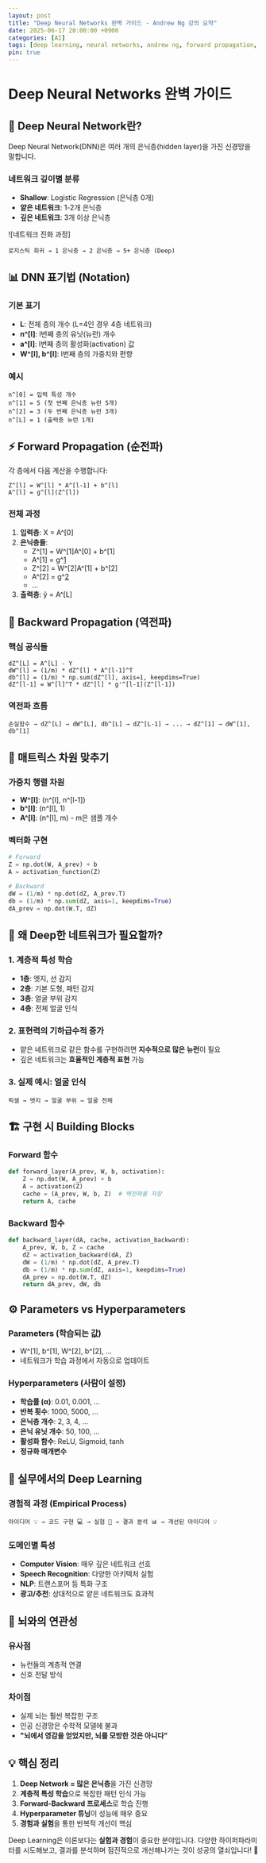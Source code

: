 ```yaml
---
layout: post
title: "Deep Neural Networks 완벽 가이드 - Andrew Ng 강의 요약"
date: 2025-06-17 20:00:00 +0900
categories: [AI]
tags: [deep learning, neural networks, andrew ng, forward propagation, backward propagation, ai]
pin: true
---
```


# Deep Neural Networks 완벽 가이드

## 🧠 Deep Neural Network란?

Deep Neural Network(DNN)은 여러 개의 은닉층(hidden layer)을 가진 신경망을 말합니다. 

### 네트워크 깊이별 분류
- **Shallow**: Logistic Regression (은닉층 0개)
- **얕은 네트워크**: 1-2개 은닉층
- **깊은 네트워크**: 3개 이상 은닉층

![네트워크 진화 과정]
```
로지스틱 회귀 → 1 은닉층 → 2 은닉층 → 5+ 은닉층 (Deep)
```

## 📊 DNN 표기법 (Notation)

### 기본 표기
- **L**: 전체 층의 개수 (L=4인 경우 4층 네트워크)
- **n^[l]**: l번째 층의 유닛(뉴런) 개수
- **a^[l]**: l번째 층의 활성화(activation) 값
- **W^[l], b^[l]**: l번째 층의 가중치와 편향

### 예시
```
n^[0] = 입력 특성 개수
n^[1] = 5 (첫 번째 은닉층 뉴런 5개)
n^[2] = 3 (두 번째 은닉층 뉴런 3개)  
n^[L] = 1 (출력층 뉴런 1개)
```

## ⚡ Forward Propagation (순전파)

각 층에서 다음 계산을 수행합니다:

```
Z^[l] = W^[l] * A^[l-1] + b^[l]
A^[l] = g^[l](Z^[l])
```

### 전체 과정
1. **입력층**: X = A^[0]
2. **은닉층들**: 
   - Z^[1] = W^[1]A^[0] + b^[1]
   - A^[1] = g^[1](Z^[1])
   - Z^[2] = W^[2]A^[1] + b^[2]
   - A^[2] = g^[2](Z^[2])
   - ...
3. **출력층**: ŷ = A^[L]

## 🔄 Backward Propagation (역전파)

### 핵심 공식들
```
dZ^[L] = A^[L] - Y
dW^[l] = (1/m) * dZ^[l] * A^[l-1]^T
db^[l] = (1/m) * np.sum(dZ^[l], axis=1, keepdims=True)
dZ^[l-1] = W^[l]^T * dZ^[l] * g'^[l-1](Z^[l-1])
```

### 역전파 흐름
```
손실함수 → dZ^[L] → dW^[L], db^[L] → dZ^[L-1] → ... → dZ^[1] → dW^[1], db^[1]
```

## 🎯 매트릭스 차원 맞추기

### 가중치 행렬 차원
- **W^[l]**: (n^[l], n^[l-1])
- **b^[l]**: (n^[l], 1)
- **A^[l]**: (n^[l], m) - m은 샘플 개수

### 벡터화 구현
```python
# Forward
Z = np.dot(W, A_prev) + b
A = activation_function(Z)

# Backward  
dW = (1/m) * np.dot(dZ, A_prev.T)
db = (1/m) * np.sum(dZ, axis=1, keepdims=True)
dA_prev = np.dot(W.T, dZ)
```

## 🤔 왜 Deep한 네트워크가 필요할까?

### 1. 계층적 특성 학습
- **1층**: 엣지, 선 감지
- **2층**: 기본 도형, 패턴 감지  
- **3층**: 얼굴 부위 감지
- **4층**: 전체 얼굴 인식

### 2. 표현력의 기하급수적 증가
- 얕은 네트워크로 같은 함수를 구현하려면 **지수적으로 많은 뉴런**이 필요
- 깊은 네트워크는 **효율적인 계층적 표현** 가능

### 3. 실제 예시: 얼굴 인식
```
픽셀 → 엣지 → 얼굴 부위 → 얼굴 전체
```

## 🏗️ 구현 시 Building Blocks

### Forward 함수
```python
def forward_layer(A_prev, W, b, activation):
    Z = np.dot(W, A_prev) + b
    A = activation(Z)
    cache = (A_prev, W, b, Z)  # 역전파용 저장
    return A, cache
```

### Backward 함수  
```python
def backward_layer(dA, cache, activation_backward):
    A_prev, W, b, Z = cache
    dZ = activation_backward(dA, Z)
    dW = (1/m) * np.dot(dZ, A_prev.T)
    db = (1/m) * np.sum(dZ, axis=1, keepdims=True)
    dA_prev = np.dot(W.T, dZ)
    return dA_prev, dW, db
```

## ⚙️ Parameters vs Hyperparameters

### Parameters (학습되는 값)
- W^[1], b^[1], W^[2], b^[2], ...
- 네트워크가 학습 과정에서 자동으로 업데이트

### Hyperparameters (사람이 설정)
- **학습률 (α)**: 0.01, 0.001, ...
- **반복 횟수**: 1000, 5000, ...
- **은닉층 개수**: 2, 3, 4, ...
- **은닉 유닛 개수**: 50, 100, ...
- **활성화 함수**: ReLU, Sigmoid, tanh
- **정규화 매개변수**

## 🔬 실무에서의 Deep Learning

### 경험적 과정 (Empirical Process)
```
아이디어 💡 → 코드 구현 💻 → 실험 🧪 → 결과 분석 📊 → 개선된 아이디어 💡
```

### 도메인별 특성
- **Computer Vision**: 매우 깊은 네트워크 선호
- **Speech Recognition**: 다양한 아키텍처 실험
- **NLP**: 트랜스포머 등 특화 구조
- **광고/추천**: 상대적으로 얕은 네트워크도 효과적

## 🧠 뇌와의 연관성

### 유사점
- 뉴런들의 계층적 연결
- 신호 전달 방식

### 차이점  
- 실제 뇌는 훨씬 복잡한 구조
- 인공 신경망은 수학적 모델에 불과
- **"뇌에서 영감을 얻었지만, 뇌를 모방한 것은 아니다"**

## 💡 핵심 정리

1. **Deep Network = 많은 은닉층**을 가진 신경망
2. **계층적 특성 학습**으로 복잡한 패턴 인식 가능
3. **Forward-Backward 프로세스**로 학습 진행
4. **Hyperparameter 튜닝**이 성능에 매우 중요
5. **경험과 실험**을 통한 반복적 개선이 핵심

Deep Learning은 이론보다는 **실험과 경험**이 중요한 분야입니다. 다양한 하이퍼파라미터를 시도해보고, 결과를 분석하며 점진적으로 개선해나가는 것이 성공의 열쇠입니다! 🚀